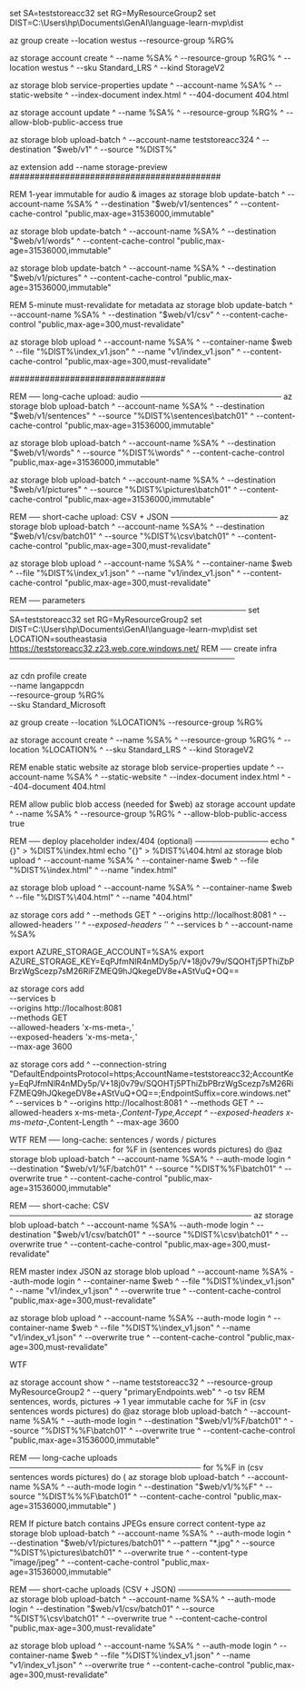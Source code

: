 set SA=teststoreacc32
set RG=MyResourceGroup2
set DIST=C:\Users\hp\Documents\GenAI\language-learn-mvp\dist

az group create --location westus --resource-group %RG%

az storage account create ^
  --name %SA% ^
  --resource-group %RG% ^
  --location westus ^
  --sku Standard_LRS ^
  --kind StorageV2

az storage blob service-properties update ^
  --account-name %SA% ^
  --static-website ^
  --index-document index.html ^
  --404-document 404.html

az storage account update ^
  --name %SA% ^
  --resource-group %RG% ^
  --allow-blob-public-access true

az storage blob upload-batch ^
  --account-name teststoreacc324 ^
  --destination "$web/v1" ^
  --source "%DIST%"


az extension add --name storage-preview
##########################################

REM 1-year immutable for audio & images
az storage blob update-batch ^
  --account-name %SA% ^
  --destination "$web/v1/sentences" ^
  --content-cache-control "public,max-age=31536000,immutable"

az storage blob update-batch ^
  --account-name %SA% ^
  --destination "$web/v1/words" ^
  --content-cache-control "public,max-age=31536000,immutable"

az storage blob update-batch ^
  --account-name %SA% ^
  --destination "$web/v1/pictures" ^
  --content-cache-control "public,max-age=31536000,immutable"

REM 5-minute must-revalidate for metadata
az storage blob update-batch ^
  --account-name %SA% ^
  --destination "$web/v1/csv" ^
  --content-cache-control "public,max-age=300,must-revalidate"

az storage blob upload ^
  --account-name %SA% ^
  --container-name $web ^
  --file "%DIST%\index_v1.json" ^
  --name "v1/index_v1.json" ^
  --content-cache-control "public,max-age=300,must-revalidate"

###############################

REM ── long-cache upload: audio ─────────────────────────
az storage blob upload-batch ^
  --account-name %SA% ^
  --destination "$web/v1/sentences" ^
  --source "%DIST%\sentences\batch01" ^
  --content-cache-control "public,max-age=31536000,immutable"

az storage blob upload-batch ^
  --account-name %SA% ^
  --destination "$web/v1/words" ^
  --source "%DIST%\words" ^
  --content-cache-control "public,max-age=31536000,immutable"

az storage blob upload-batch ^
  --account-name %SA% ^
  --destination "$web/v1/pictures" ^
  --source "%DIST%\pictures\batch01" ^
  --content-cache-control "public,max-age=31536000,immutable"

REM ── short-cache upload: CSV + JSON ───────────────────
az storage blob upload-batch ^
  --account-name %SA% ^
  --destination "$web/v1/csv/batch01" ^
  --source "%DIST%\csv\batch01" ^
  --content-cache-control "public,max-age=300,must-revalidate"

az storage blob upload ^
  --account-name %SA% ^
  --container-name $web ^
  --file "%DIST%\index_v1.json" ^
  --name "v1/index_v1.json" ^
  --content-cache-control "public,max-age=300,must-revalidate"

REM ── parameters ──────────────────────────────────────────
set SA=teststoreacc32
set RG=MyResourceGroup2
set DIST=C:\Users\hp\Documents\GenAI\language-learn-mvp\dist
set LOCATION=southeastasia
https://teststoreacc32.z23.web.core.windows.net/
REM ── create infra ────────────────────────────────────────

az cdn profile create \
  --name langappcdn \
  --resource-group %RG% \
  --sku Standard_Microsoft

az group create --location %LOCATION% --resource-group %RG%

az storage account create ^
  --name %SA% ^
  --resource-group %RG% ^
  --location %LOCATION% ^
  --sku Standard_LRS ^
  --kind StorageV2

REM enable static website
az storage blob service-properties update ^
  --account-name %SA% ^
  --static-website ^
  --index-document index.html ^
  --404-document 404.html

REM allow public blob access (needed for $web)
az storage account update ^
  --name %SA% ^
  --resource-group %RG% ^
  --allow-blob-public-access true

REM ── deploy placeholder index/404 (optional) ─────────────
echo "{}" > %DIST%\index.html
echo "{}" > %DIST%\404.html
az storage blob upload ^
  --account-name %SA% ^
  --container-name $web ^
  --file "%DIST%\index.html" ^
  --name "index.html" 

  
az storage blob upload ^
  --account-name %SA% ^
  --container-name $web ^
  --file "%DIST%\404.html" ^
  --name "404.html" 

az storage cors add ^
  --methods GET ^
  --origins http://localhost:8081 ^
  --allowed-headers '*' ^
  --exposed-headers '*' ^
  --services b ^
  --account-name %SA%


export AZURE_STORAGE_ACCOUNT=%SA%
export AZURE_STORAGE_KEY=EqPJfmNlR4nMDy5p/V+18j0v79v/SQOHTj5PThiZbPBrzWgScezp7sM26RiFZMEQ9hJQkegeDV8e+AStVuQ+OQ==

az storage cors add \
  --services b \
  --origins http://localhost:8081 \
  --methods GET \
  --allowed-headers 'x-ms-meta-*,*' \
  --exposed-headers 'x-ms-meta-*,*' \
  --max-age 3600

az storage cors add ^
  --connection-string "DefaultEndpointsProtocol=https;AccountName=teststoreacc32;AccountKey=EqPJfmNlR4nMDy5p/V+18j0v79v/SQOHTj5PThiZbPBrzWgScezp7sM26RiFZMEQ9hJQkegeDV8e+AStVuQ+OQ==;EndpointSuffix=core.windows.net" ^
  --services b ^
  --origins http://localhost:8081 ^
  --methods GET ^
  --allowed-headers x-ms-meta-*,Content-Type,Accept ^
  --exposed-headers x-ms-meta-*,Content-Length ^
  --max-age 3600

WTF
REM ── long-cache: sentences / words / pictures ──────────────────
for %F in (sentences words pictures) do @az storage blob upload-batch ^
  --account-name %SA% ^
  --auth-mode login ^
  --destination "$web/v1/%F/batch01" ^
  --source "%DIST%\%F\batch01" ^
  --overwrite true ^
  --content-cache-control "public,max-age=31536000,immutable"

REM ── short-cache: CSV ───────────────────────────────────────────
az storage blob upload-batch ^
  --account-name %SA% --auth-mode login ^
  --destination "$web/v1/csv/batch01" ^
  --source "%DIST%\csv\batch01" ^
  --overwrite true ^
  --content-cache-control "public,max-age=300,must-revalidate"

REM master index JSON
az storage blob upload ^
  --account-name %SA% --auth-mode login ^
  --container-name $web ^
  --file "%DIST%\index_v1.json" ^
  --name "v1/index_v1.json" ^
  --overwrite true ^
  --content-cache-control "public,max-age=300,must-revalidate"

az storage blob upload ^
  --account-name %SA% --auth-mode login ^
  --container-name $web ^
  --file "%DIST%\index_v1.json" ^
  --name "v1/index_v1.json" ^
  --overwrite true ^
  --content-cache-control "public,max-age=300,must-revalidate"

WTF

az storage account show ^
  --name teststoreacc32 ^
  --resource-group MyResourceGroup2 ^
  --query "primaryEndpoints.web" ^
  -o tsv
REM sentences, words, pictures  → 1 year immutable cache
for %F in (csv sentences words pictures) do @az storage blob upload-batch ^
  --account-name %SA% ^
  --auth-mode login ^
  --destination "$web/v1/%F/batch01" ^
  --source "%DIST%\%F\batch01" ^
  --overwrite true ^
  --content-cache-control "public,max-age=31536000,immutable"

REM ── long-cache uploads ──────────────────────────────────
for %%F in (csv sentences words pictures) do (
  az storage blob upload-batch ^
    --account-name %SA% ^
    --auth-mode login ^
    --destination "$web/v1/%%F" ^
    --source "%DIST%\%%F\batch01" ^
    --content-cache-control "public,max-age=31536000,immutable"
)

REM If picture batch contains JPEGs ensure correct content-type
az storage blob upload-batch ^
  --account-name %SA% ^
  --auth-mode login ^
  --destination "$web/v1/pictures/batch01" ^
  --pattern "*.jpg" ^
  --source "%DIST%\pictures\batch01" ^
  --overwrite true ^
  --content-type "image/jpeg" ^
  --content-cache-control "public,max-age=31536000,immutable"

REM ── short-cache uploads (CSV + JSON) ────────────────────
az storage blob upload-batch ^
  --account-name %SA% ^
  --auth-mode login ^
  --destination "$web/v1/csv/batch01" ^
  --source "%DIST%\csv\batch01" ^
  --overwrite true ^
  --content-cache-control "public,max-age=300,must-revalidate"

az storage blob upload ^
  --account-name %SA% ^
  --auth-mode login ^
  --container-name $web ^
  --file "%DIST%\index_v1.json" ^
  --name "v1/index_v1.json" ^
  --overwrite true ^
  --content-cache-control "public,max-age=300,must-revalidate"





















